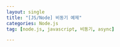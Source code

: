 ```yaml
---
layout: single
title: "[JS/Node] 비동기 예제"
categories: Node.js
tag: [node.js, javascript, 비동기, async]

---
```


